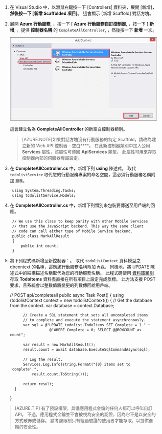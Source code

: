 
1. 在 Visual Studio 中，以滑鼠右鍵按一下 [Controllers] 資料夾，展開 [新增]****，然後按一下 [新增 Scaffolded 項目]****。 這會顯示 [新增 Scaffold] 對話方塊。

2. 展開 **Azure 行動服務**, ，按一下 [ **Azure 行動服務自訂控制器**,  ，按一下 [ **新增**, ，提供 **控制器名稱** 的 `CompleteAllController`, ，然後按一下 **新增** 一次。

    ![Web API Add Scaffold dialog](./media/mobile-services-dotnet-backend-create-custom-api/add-custom-api-controller.png)

    這會建立名為 **CompleteAllController** 的新空白控制器類別。
    >[AZURE.NOTE]如果對話方塊沒有行動服務的特定 Scaffold，請改為建立新的 Web API 控制器 - 空白****。 在此新控制器類別中加入公用 **Services** 屬性，該屬性可傳回 **ApiServices** 類型。 此屬性可用來存取控制器內部的伺服器專屬設定。

3. 在 **CompleteAllController.cs** 中，新增下列 **using** 陳述式。 取代 `todolistService` 取代您的行動服務專案的命名空間，這必須行動服務名稱附加 `服務`。

        using System.Threading.Tasks;
        using todolistService.Models;

4. 在 **CompleteAllController.cs** 中，新增下列類別來包裝要傳送至用戶端的回應。

        // We use this class to keep parity with other Mobile Services
        // that use the JavaScript backend. This way the same client
        // code can call either type of Mobile Service backend.
        public class MarkAllResult
        {
            public int count;
        }

5. 將下列程式碼新增至新控制器：。 取代 `todolistContext` 資料模型之 dbcontext 的名稱，這應該行動服務名稱附加 `內容`。 同樣地，將 UPDATE 陳述式中的結構描述名稱取代為您的行動服務名稱。 此程式碼使用 [資料庫類別](http://msdn.microsoft.com/library/system.data.entity.database.aspx) 存取 **TodoItems** 資料表直接在所有項目上設定完成旗標。 此方法支援 POST 要求，且系統會以整數值將變更的列數傳回給用戶端。

     // POST api/completeall
     public async Task<MarkAllResult> Post()
     {
         using (todolistContext context = new todolistContext())
         {
             // Get the database from the context.
             var database = context.Database;
    
             // Create a SQL statement that sets all uncompleted items
             // to complete and execute the statement asynchronously.
             var sql = @"UPDATE todolist.TodoItems SET Complete = 1 " +
                         @"WHERE Complete = 0; SELECT @@ROWCOUNT as count";
    
             var result = new MarkAllResult();
             result.count = await database.ExecuteSqlCommandAsync(sql);
    
             // Log the result.
             Services.Log.Info(string.Format("{0} items set to 'complete'.",
                 result.count.ToString()));
    
             return result;
         }
     }

 > [AZURE.TIP] 有了預設權限，具備應用程式金鑰的任何人都可以呼叫自訂 API。 不過，應用程式金鑰並不會被視為安全的認證，因為它不是以安全的方式散佈或儲存。 請考慮限制只有經過驗證的使用者才能存取，以提供進階的安全性。





